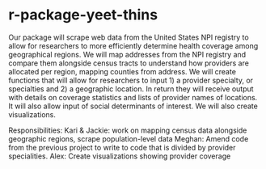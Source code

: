 # r-package-yeet-thins

Our package will scrape web data from the United States NPI registry to allow for researchers to more efficiently determine health coverage among geographical regions. We will map addresses from the NPI registry and compare them alongside census tracts to understand how providers are allocated per region, mapping counties from address. We will create functions that will allow for researchers to input 1) a provider specialty, or specialties and 2) a geographic location. In return they will receive output with details on coverage statistics and lists of provider names of locations. It will also allow input of social determinants of interest. We will also create visualizations. 

Responsibilities:
Kari & Jackie: work on mapping census data alongside geographic regions, scrape population-level data 
Meghan: Amend code from the previous project to write to code that is divided by provider specialities. 
Alex: Create visualizations showing provider coverage
